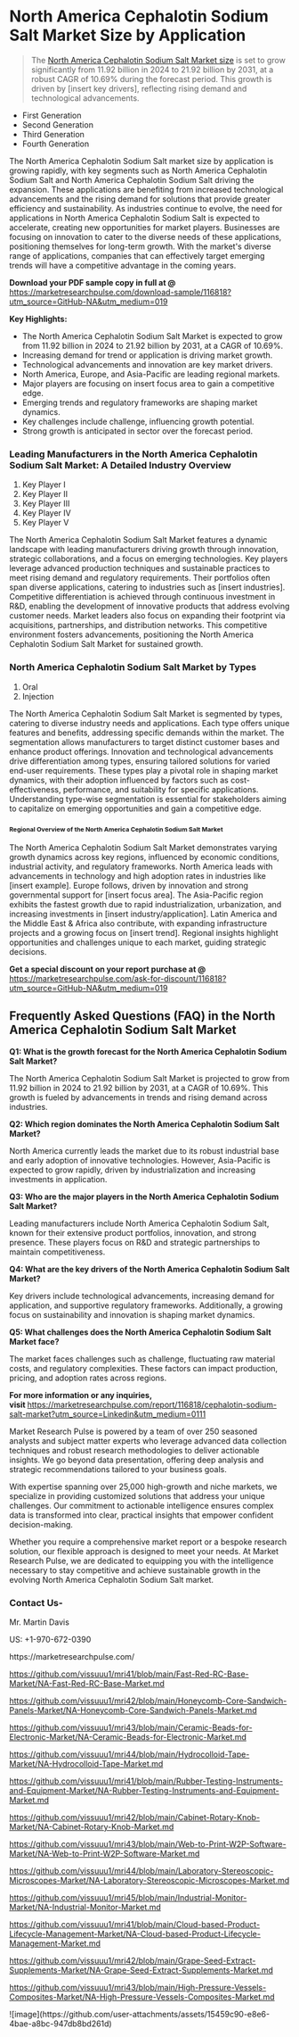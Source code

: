 <h1>North America Cephalotin Sodium Salt Market&nbsp;Size by Application</h1><blockquote><p>The <a href="https://marketresearchpulse.com/download-sample/116818?utm_source=GitHub-NA&amp;utm_medium=019">North America Cephalotin Sodium Salt Market size</a> is set to grow significantly from 11.92 billion in 2024 to 21.92 billion by 2031, at a robust CAGR of 10.69% during the forecast period. This growth is driven by [insert key drivers], reflecting rising demand and technological advancements.</p></blockquote><ul><li>First Generation<li> Second Generation<li> Third Generation<li> Fourth Generation</li></ul><p>The North America Cephalotin Sodium Salt market size by application is growing rapidly, with key segments such as North America Cephalotin Sodium Salt and North America Cephalotin Sodium Salt driving the expansion. These applications are benefiting from increased technological advancements and the rising demand for solutions that provide greater efficiency and sustainability. As industries continue to evolve, the need for applications in North America Cephalotin Sodium Salt is expected to accelerate, creating new opportunities for market players. Businesses are focusing on innovation to cater to the diverse needs of these applications, positioning themselves for long-term growth. With the market's diverse range of applications, companies that can effectively target emerging trends will have a competitive advantage in the coming years.</p><p><strong>Download your PDF sample copy in full at @ </strong><a href="https://marketresearchpulse.com/download-sample/116818?utm_source=GitHub-NA&amp;utm_medium=019">https://marketresearchpulse.com/download-sample/116818?utm_source=GitHub-NA&amp;utm_medium=019</a></p><p><strong>Key Highlights: </strong></p><ul><li>The North America Cephalotin Sodium Salt Market is expected to grow from 11.92 billion in 2024 to 21.92 billion by 2031, at a CAGR of 10.69%.</li><li>Increasing demand for trend or application is driving market growth.</li><li>Technological advancements and innovation are key market drivers.</li><li>North America, Europe, and Asia-Pacific are leading regional markets.</li><li>Major players are focusing on insert focus area to gain a competitive edge.</li><li>Emerging trends and regulatory frameworks are shaping market dynamics.</li><li>Key challenges include challenge, influencing growth potential.</li><li>Strong growth is anticipated in sector over the forecast period.</li></ul><h3>Leading Manufacturers in the North America Cephalotin Sodium Salt Market: A Detailed Industry Overview</h3><ol><li>Key Player I</li><li>Key Player II</li><li>Key Player III</li><li>Key Player IV</li><li>Key Player V</li></ol><div class="flex max-w-full flex-col flex-grow"><div class="min-h-8 text-message flex w-full flex-col items-end gap-2 whitespace-normal break-words [.text-message+&amp;]:mt-5" dir="auto" data-message-author-role="assistant" data-message-id="fd8432e4-4910-450d-b182-61b7bfb0a01f" data-message-model-slug="gpt-4o"><div class="flex w-full flex-col gap-1 empty:hidden first:pt-[3px]"><div class="markdown prose w-full break-words dark:prose-invert light"><p>The North America Cephalotin Sodium Salt Market features a dynamic landscape with leading manufacturers driving growth through innovation, strategic collaborations, and a focus on emerging technologies. Key players leverage advanced production techniques and sustainable practices to meet rising demand and regulatory requirements. Their portfolios often span diverse applications, catering to industries such as [insert industries]. Competitive differentiation is achieved through continuous investment in R&amp;D, enabling the development of innovative products that address evolving customer needs. Market leaders also focus on expanding their footprint via acquisitions, partnerships, and distribution networks. This competitive environment fosters advancements, positioning the North America Cephalotin Sodium Salt Market for sustained growth.</p></div></div></div></div><h3>North America Cephalotin Sodium Salt Market by Types</h3><ol><li>Oral<li> Injection</li></ol><div class="flex max-w-full flex-col flex-grow"><div class="min-h-8 text-message flex w-full flex-col items-end gap-2 whitespace-normal break-words [.text-message+&amp;]:mt-5" dir="auto" data-message-author-role="assistant" data-message-id="084470be-0bb7-4664-bddf-5156b4f41249" data-message-model-slug="gpt-4o-mini"><div class="flex w-full flex-col gap-1 empty:hidden first:pt-[3px]"><div class="markdown prose w-full break-words dark:prose-invert light"><p>The North America Cephalotin Sodium Salt Market is segmented by types, catering to diverse industry needs and applications. Each type offers unique features and benefits, addressing specific demands within the market. The segmentation allows manufacturers to target distinct customer bases and enhance product offerings. Innovation and technological advancements drive differentiation among types, ensuring tailored solutions for varied end-user requirements. These types play a pivotal role in shaping market dynamics, with their adoption influenced by factors such as cost-effectiveness, performance, and suitability for specific applications. Understanding type-wise segmentation is essential for stakeholders aiming to capitalize on emerging opportunities and gain a competitive edge.</p></div></div></div></div><h3><span style="font-size: 11px;">Regional Overview of the North America Cephalotin Sodium Salt Market</span></h3><div class="flex max-w-full flex-col flex-grow"><div class="min-h-8 text-message flex w-full flex-col items-end gap-2 whitespace-normal break-words [.text-message+&amp;]:mt-5" dir="auto" data-message-author-role="assistant" data-message-id="e9038762-ce64-4e30-91c9-9bd413514231" data-message-model-slug="gpt-4o-mini"><div class="flex w-full flex-col gap-1 empty:hidden first:pt-[3px]"><div class="markdown prose w-full break-words dark:prose-invert light"><p>The North America Cephalotin Sodium Salt Market demonstrates varying growth dynamics across key regions, influenced by economic conditions, industrial activity, and regulatory frameworks. North America leads with advancements in technology and high adoption rates in industries like [insert example]. Europe follows, driven by innovation and strong governmental support for [insert focus area]. The Asia-Pacific region exhibits the fastest growth due to rapid industrialization, urbanization, and increasing investments in [insert industry/application]. Latin America and the Middle East &amp; Africa also contribute, with expanding infrastructure projects and a growing focus on [insert trend]. Regional insights highlight opportunities and challenges unique to each market, guiding strategic decisions.</p></div></div></div></div><p><strong>Get a special discount on your report purchase at @ </strong><a href="https://marketresearchpulse.com/ask-for-discount/116818?utm_source=GitHub-NA&amp;utm_medium=019">https://marketresearchpulse.com/ask-for-discount/116818?utm_source=GitHub-NA&amp;utm_medium=019</a></p><h2>Frequently Asked Questions (FAQ) in the North America Cephalotin Sodium Salt Market</h2><p><strong>Q1: What is the growth forecast for the North America Cephalotin Sodium Salt Market?</strong></p><p>The North America Cephalotin Sodium Salt Market is projected to grow from 11.92 billion in 2024 to 21.92 billion by 2031, at a CAGR of 10.69%. This growth is fueled by advancements in trends and rising demand across industries.</p><p><strong>Q2: Which region dominates the North America Cephalotin Sodium Salt Market?</strong></p><p>North America currently leads the market due to its robust industrial base and early adoption of innovative technologies. However, Asia-Pacific is expected to grow rapidly, driven by industrialization and increasing investments in application.</p><p><strong>Q3: Who are the major players in the North America Cephalotin Sodium Salt Market?</strong></p><p>Leading manufacturers include North America Cephalotin Sodium Salt, known for their extensive product portfolios, innovation, and strong presence. These players focus on R&amp;D and strategic partnerships to maintain competitiveness.</p><p><strong>Q4: What are the key drivers of the North America Cephalotin Sodium Salt Market?</strong></p><p>Key drivers include technological advancements, increasing demand for application, and supportive regulatory frameworks. Additionally, a growing focus on sustainability and innovation is shaping market dynamics.</p><p><strong>Q5: What challenges does the North America Cephalotin Sodium Salt Market face?</strong></p><p>The market faces challenges such as challenge, fluctuating raw material costs, and regulatory complexities. These factors can impact production, pricing, and adoption rates across regions.</p><p><strong>For more information or any inquiries, visit&nbsp;</strong><a href="https://marketresearchpulse.com/report/116818/cephalotin-sodium-salt-market?utm_source=Linkedin&utm_medium=0111">https://marketresearchpulse.com/report/116818/cephalotin-sodium-salt-market?utm_source=Linkedin&utm_medium=0111</a></p><p>Market Research Pulse is powered by a team of over 250 seasoned analysts and subject matter experts who leverage advanced data collection techniques and robust research methodologies to deliver actionable insights. We go beyond data presentation, offering deep analysis and strategic recommendations tailored to your business goals.</p><p>With expertise spanning over 25,000 high-growth and niche markets, we specialize in providing customized solutions that address your unique challenges. Our commitment to actionable intelligence ensures complex data is transformed into clear, practical insights that empower confident decision-making.</p><p>Whether you require a comprehensive market report or a bespoke research solution, our flexible approach is designed to meet your needs. At Market Research Pulse, we are dedicated to equipping you with the intelligence necessary to stay competitive and achieve sustainable growth in the evolving North America Cephalotin Sodium Salt market.</p><h3><strong>Contact Us-</strong></h3><p>Mr. Martin Davis</p><p>US: +1-970-672-0390</p><p>https://marketresearchpulse.com/</p><p><a href="https://github.com/vissuuu1/mri41/blob/main/Fast-Red-RC-Base-Market/NA-Fast-Red-RC-Base-Market.md">https://github.com/vissuuu1/mri41/blob/main/Fast-Red-RC-Base-Market/NA-Fast-Red-RC-Base-Market.md</a></p><p><a href="https://github.com/vissuuu1/mri42/blob/main/Honeycomb-Core-Sandwich-Panels-Market/NA-Honeycomb-Core-Sandwich-Panels-Market.md">https://github.com/vissuuu1/mri42/blob/main/Honeycomb-Core-Sandwich-Panels-Market/NA-Honeycomb-Core-Sandwich-Panels-Market.md</a></p><p><a href="https://github.com/vissuuu1/mri43/blob/main/Ceramic-Beads-for-Electronic-Market/NA-Ceramic-Beads-for-Electronic-Market.md">https://github.com/vissuuu1/mri43/blob/main/Ceramic-Beads-for-Electronic-Market/NA-Ceramic-Beads-for-Electronic-Market.md</a></p><p><a href="https://github.com/vissuuu1/mri44/blob/main/Hydrocolloid-Tape-Market/NA-Hydrocolloid-Tape-Market.md">https://github.com/vissuuu1/mri44/blob/main/Hydrocolloid-Tape-Market/NA-Hydrocolloid-Tape-Market.md</a></p><p><a href="https://github.com/vissuuu1/mri41/blob/main/Rubber-Testing-Instruments-and-Equipment-Market/NA-Rubber-Testing-Instruments-and-Equipment-Market.md">https://github.com/vissuuu1/mri41/blob/main/Rubber-Testing-Instruments-and-Equipment-Market/NA-Rubber-Testing-Instruments-and-Equipment-Market.md</a></p><p><a href="https://github.com/vissuuu1/mri42/blob/main/Cabinet-Rotary-Knob-Market/NA-Cabinet-Rotary-Knob-Market.md">https://github.com/vissuuu1/mri42/blob/main/Cabinet-Rotary-Knob-Market/NA-Cabinet-Rotary-Knob-Market.md</a></p><p><a href="https://github.com/vissuuu1/mri43/blob/main/Web-to-Print-W2P-Software-Market/NA-Web-to-Print-W2P-Software-Market.md">https://github.com/vissuuu1/mri43/blob/main/Web-to-Print-W2P-Software-Market/NA-Web-to-Print-W2P-Software-Market.md</a></p><p><a href="https://github.com/vissuuu1/mri44/blob/main/Laboratory-Stereoscopic-Microscopes-Market/NA-Laboratory-Stereoscopic-Microscopes-Market.md">https://github.com/vissuuu1/mri44/blob/main/Laboratory-Stereoscopic-Microscopes-Market/NA-Laboratory-Stereoscopic-Microscopes-Market.md</a></p><p><a href="https://github.com/vissuuu1/mri45/blob/main/Industrial-Monitor-Market/NA-Industrial-Monitor-Market.md">https://github.com/vissuuu1/mri45/blob/main/Industrial-Monitor-Market/NA-Industrial-Monitor-Market.md</a></p><p><a href="https://github.com/vissuuu1/mri41/blob/main/Cloud-based-Product-Lifecycle-Management-Market/NA-Cloud-based-Product-Lifecycle-Management-Market.md">https://github.com/vissuuu1/mri41/blob/main/Cloud-based-Product-Lifecycle-Management-Market/NA-Cloud-based-Product-Lifecycle-Management-Market.md</a></p><p><a href="https://github.com/vissuuu1/mri42/blob/main/Grape-Seed-Extract-Supplements-Market/NA-Grape-Seed-Extract-Supplements-Market.md">https://github.com/vissuuu1/mri42/blob/main/Grape-Seed-Extract-Supplements-Market/NA-Grape-Seed-Extract-Supplements-Market.md</a></p><p><a href="https://github.com/vissuuu1/mri43/blob/main/High-Pressure-Vessels-Composites-Market/NA-High-Pressure-Vessels-Composites-Market.md">https://github.com/vissuuu1/mri43/blob/main/High-Pressure-Vessels-Composites-Market/NA-High-Pressure-Vessels-Composites-Market.md</a></p>
![image](https://github.com/user-attachments/assets/15459c90-e8e6-4bae-a8bc-947db8bd261d)

